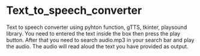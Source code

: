 # Text_to_speech_converter
Text to speech converter using pyhton function, gTTS, tkinter, playsound library.
You need to entered the text inside the box then press the play button. After that you need to search audio.mp3 in your search bar and play the audio. The audio will read aloud the text you have provided as output.
